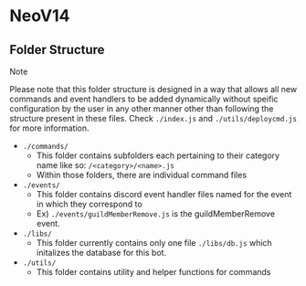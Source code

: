 # NeoV14

## Folder Structure
> [!Note]
> Please note that this folder structure is designed in a way that allows all new commands and event handlers to be added dynamically without speific configuration by the user in any other manner other than following the structure present in these files.
> Check `./index.js` and `./utils/deploycmd.js` for more information.

- `./commands/`
    - This folder contains subfolders each pertaining to their category name like so: `/<category>/<name>.js`
    - Within those folders, there are individual command files 
- `./events/`
    - This folder contains discord event handler files named for the event in which they correspond to
    - Ex) `./events/guildMemberRemove.js` is the guildMemberRemove event.
- `./libs/`
    - This folder currently contains only one file `./libs/db.js` which initalizes the database for this bot.
- `./utils/`
    - This folder contains utility and helper functions for commands